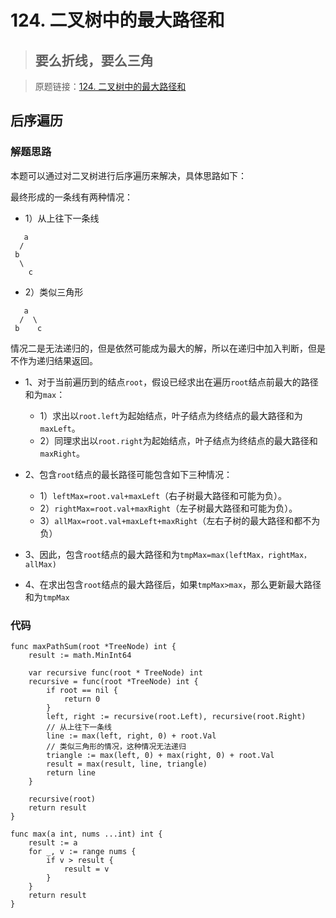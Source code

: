 # 124. 二叉树中的最大路径和
> ## 要么折线，要么三角

> 原题链接：[124. 二叉树中的最大路径和](https://leetcode-cn.com/problems/binary-tree-maximum-path-sum)

## 后序遍历
### 解题思路
本题可以通过对二叉树进行后序遍历来解决，具体思路如下：

最终形成的一条线有两种情况：
* 1）从上往下一条线
```
   a
  /  
 b    
  \
    c
```
* 2）类似三角形
```
   a
  /  \
 b    c
```

情况二是无法递归的，但是依然可能成为最大的解，所以在递归中加入判断，但是不作为递归结果返回。

* 1、对于当前遍历到的结点``root``，假设已经求出在遍历``root``结点前最大的路径和为``max``：
    * 1）求出以``root.left``为起始结点，叶子结点为终结点的最大路径和为``maxLeft``。
    * 2）同理求出以``root.right``为起始结点，叶子结点为终结点的最大路径和``maxRight``。
    
* 2、包含``root``结点的最长路径可能包含如下三种情况：
    * 1）``leftMax=root.val+maxLeft``（右子树最大路径和可能为负）。
    * 2）``rightMax=root.val+maxRight``（左子树最大路径和可能为负）。
    * 3）``allMax=root.val+maxLeft+maxRight``（左右子树的最大路径和都不为负）
    
* 3、因此，包含``root``结点的最大路径和为``tmpMax=max(leftMax，rightMax，allMax)``
* 4、在求出包含``root``结点的最大路径后，如果``tmpMax>max``，那么更新最大路径和为``tmpMax``



### 代码
```golang
func maxPathSum(root *TreeNode) int {
	result := math.MinInt64
	
	var recursive func(root * TreeNode) int
	recursive = func(root *TreeNode) int {
		if root == nil {
			return 0
		}
		left, right := recursive(root.Left), recursive(root.Right)
		// 从上往下一条线
		line := max(left, right, 0) + root.Val
		// 类似三角形的情况，这种情况无法递归
		triangle := max(left, 0) + max(right, 0) + root.Val
		result = max(result, line, triangle)
		return line
	}
	
	recursive(root)
	return result
}

func max(a int, nums ...int) int {
	result := a
	for _, v := range nums {
		if v > result {
			result = v
		}
	}
	return result
}
```
